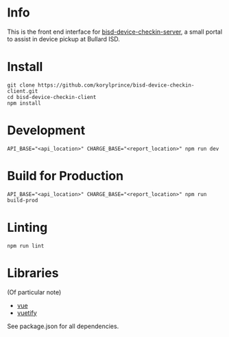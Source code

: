 # Info

This is the front end interface for [bisd-device-checkin-server](https://github.com/korylprince/bisd-device-checkin-server), a small portal to assist in device pickup at Bullard ISD.

# Install

```
git clone https://github.com/korylprince/bisd-device-checkin-client.git
cd bisd-device-checkin-client
npm install
```

# Development

```
API_BASE="<api_location>" CHARGE_BASE="<report_location>" npm run dev
```

# Build for Production

```
API_BASE="<api_location>" CHARGE_BASE="<report_location>" npm run build-prod
```

# Linting

```
npm run lint
```

# Libraries

(Of particular note)

* [vue](https://vuejs.org/)
* [vuetify](https://github.com/vuetifyjs/vuetify)

See package.json for all dependencies.
